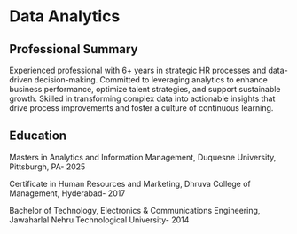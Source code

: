 # Data Analytics

## Professional Summary 
Experienced professional with 6+ years in strategic HR processes and data-driven decision-making. Committed to leveraging analytics to enhance business performance, optimize talent strategies, and support sustainable growth. Skilled in transforming complex data into actionable insights that drive process improvements and foster a culture of continuous learning.


## Education
Masters in Analytics and Information Management, Duquesne University, Pittsburgh, PA- 2025

Certificate in Human Resources and Marketing, Dhruva College of Management, Hyderabad- 2017

Bachelor of Technology, Electronics & Communications Engineering, Jawaharlal Nehru Technological University- 2014
